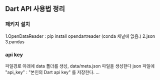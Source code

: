 ## Dart API 사용법 정리

### 패키지 설치
1.OpenDataReader : pip install opendartreader  (conda 채널에 없음.)
2.json
3.pandas

### api key
파일경로 아래에 data 폴더를 생성, data/meta.json 파일을 생성한다
json 파일에 "api_key" : "본인의 Dart api key" 를 저장한다.
...

